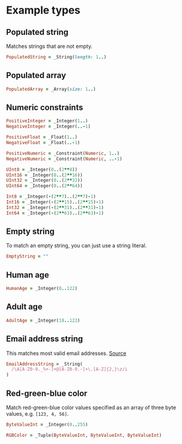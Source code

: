 # Example types

## Populated string

Matches strings that are not empty.

```ruby
PopulatedString = _String(length: 1..)
```

## Populated array

```ruby
PopulatedArray = _Array(size: 1..)
```

## Numeric constraints

```ruby
PositiveInteger = _Integer(1..)
NegativeInteger = _Integer(..-1)

PositiveFloat = _Float(1..)
NegativeFloat = _Float(..-1)

PositiveNumeric = _Constraint(Numeric, 1..)
NegativeNumeric = _Constraint(Numeric, ..-1)

UInt8 = _Integer(0..(2**8))
UInt16 = _Integer(0..(2**16))
UInt32 = _Integer(0..(2**32))
UInt64 = _Integer(0..(2**64))

Int8 = _Integer(-(2**7)..(2**7)-1)
Int16 = _Integer(-(2**15)..(2**15)-1)
Int32 = _Integer(-(2**31)..(2**31)-1)
Int64 = _Integer(-(2**63)..(2**63)-1)
```

## Empty string

To match an empty string, you can just use a string literal.

```ruby
EmptyString = ""
```

## Human age

```ruby
HumanAge = _Integer(0..122)
```

## Adult age

```ruby
AdultAge = _Integer(18..122)
```

## Email address string

This matches most valid email addresses. [Source](https://www.regular-expressions.info/email.html)

```ruby
EmailAddressString = _String(
  /\A[A-Z0-9._%+-]+@[A-Z0-9.-]+\.[A-Z]{2,}\z/i
)
```

## Red-green-blue color

Match red-green-blue color values specified as an array of three byte values, e.g. `[123, 4, 56]`.

```ruby
ByteValueInt = _Integer(0..255)

RGBColor = _Tuple(ByteValueInt, ByteValueInt, ByteValueInt)
```

